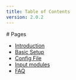 ```yaml
---
title: Table of Contents
version: 2.0.2
---
```


<div class="article" markdown="1">
# Pages

-	[Introduction](intro.html)
-	[Basic Setup](basic.html)
-	[Config File](config.html)
-	[Input modules](inputs.html)
-	[FAQ](faq.html)

</div>
